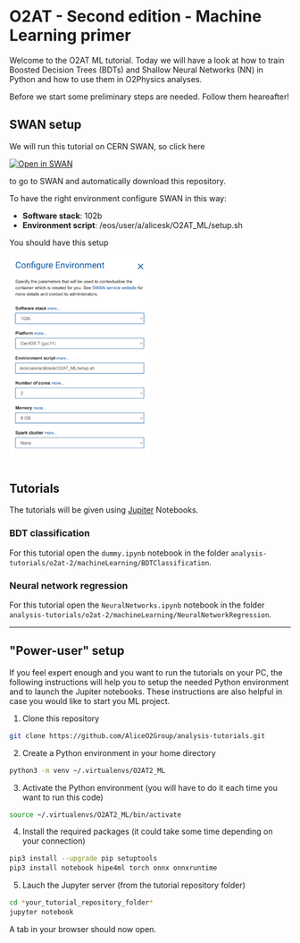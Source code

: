 # O2AT - Second edition - Machine Learning primer

Welcome to the O2AT ML tutorial. Today we will have a look at how to train Boosted Decision Trees (BDTs) and Shallow Neural Networks (NN) in Python and how to use them in O2Physics analyses.

Before we start some preliminary steps are needed. Follow them heareafter!

## SWAN setup

We will run this tutorial on CERN SWAN, so click here

[![Open in SWAN](https://swanserver.web.cern.ch/swanserver/images/badge_swan_white_150.png)](https://cern.ch/swanserver/cgi-bin/go?projurl=https://github.com/fcatalan92/analysis-tutorials.git)

to go to SWAN and automatically download this repository.

To have the right environment configure SWAN in this way:

- **Software stack**: 102b
- **Environment script**: /eos/user/a/alicesk/O2AT_ML/setup.sh

You should have this setup

<img src="img/swan_configuration_highlight.png" alt= “swan_conf” width="50%">

## Tutorials

The tutorials will be given using [Jupiter](https://jupyter.org/) Notebooks.

### BDT classification

For this tutorial open the `dummy.ipynb` notebook in the folder `analysis-tutorials/o2at-2/machineLearning/BDTClassification`.

### Neural network regression

For this tutorial open the `NeuralNetworks.ipynb` notebook in the folder `analysis-tutorials/o2at-2/machineLearning/NeuralNetworkRegression`.

---

## "Power-user" setup

If you feel expert enough and you want to run the tutorials on your PC, the following instructions will help you to setup the needed Python environment and to launch the Jupiter notebooks. These instructions are also helpful in case you would like to start you ML project.

1. Clone this repository

```bash
git clone https://github.com/AliceO2Group/analysis-tutorials.git
```

2. Create a Python environment in your home directory

```bash
python3 -m venv ~/.virtualenvs/O2AT2_ML
```

3. Activate the Python environment (you will have to do it each time you want to run this code)

```bash
source ~/.virtualenvs/O2AT2_ML/bin/activate
```

4. Install the required packages (it could take some time depending on your connection)

```bash
pip3 install --upgrade pip setuptools
pip3 install notebook hipe4ml torch onnx onnxruntime
```

5. Lauch the Jupyter server (from the tutorial repository folder)

```bash
cd *your_tutorial_repository_folder*
jupyter notebook
```

A tab in your browser should now open.
